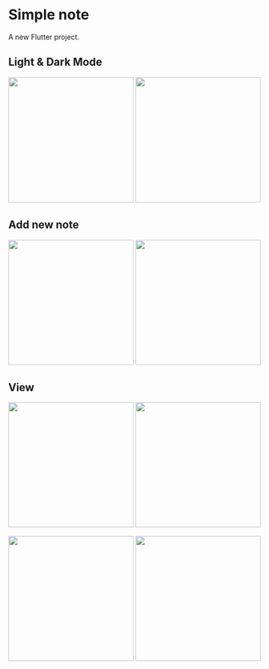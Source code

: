 # Simple note

A new Flutter project.

## Light & Dark Mode

<img src="https://user-images.githubusercontent.com/45851748/182501853-d6a7855e-f96e-4c5a-8fec-f972bdb70baf.jpg" width="250"/>            <img src="https://user-images.githubusercontent.com/45851748/182501864-4641227b-3449-4bc5-b838-ccaab919d0b6.jpg" width="250"/>

## Add new note

<img src="https://user-images.githubusercontent.com/45851748/182501870-95526446-6020-4aea-9c83-cd1071ba3a57.jpg" width="250"/>            <img src="https://user-images.githubusercontent.com/45851748/182501876-7e29a702-ce9d-41f8-9807-4d64d57e817a.jpg" width="250"/>

## View

<img src="https://user-images.githubusercontent.com/45851748/182501884-dec4a3d1-69d0-4745-bfb4-f0bdac6fc8f7.jpg" width="250"/>            <img src="https://user-images.githubusercontent.com/45851748/182501889-cc62c0b1-fef4-4d35-be3c-2f6434731761.jpg" width="250"/>

<img src="https://user-images.githubusercontent.com/45851748/182501893-2be351db-8031-41f0-b383-53c1a3556ffe.jpg" width="250"/>            <img src="https://user-images.githubusercontent.com/45851748/182501905-6712f2fe-f44a-44e0-b5eb-839254ebd7d1.jpg" width="250"/>

